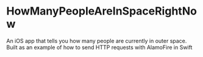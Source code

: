 # HowManyPeopleAreInSpaceRightNow
An iOS app that tells you how many people are currently in outer space. Built as an example of how to send HTTP requests with AlamoFire in Swift
